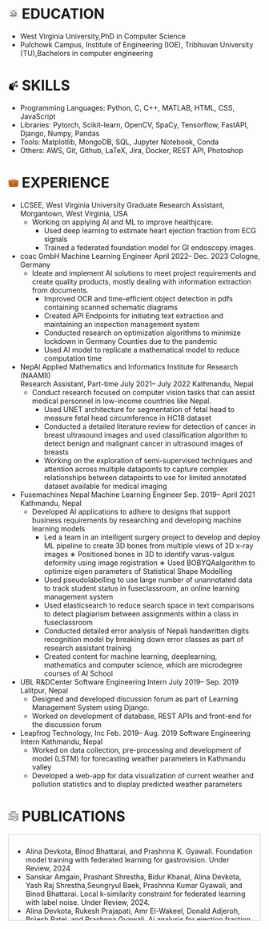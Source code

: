 

# <img src="asset/elogo.jpg" style="width:20px; height:20px;"> EDUCATION

 - West Virginia University,PhD in Computer Science
 - Pulchowk Campus, Institute of Engineering (IOE), Tribhuvan University (TU),Bachelors in computer engineering

# <img src="asset/skill.png" style="width:20px; height:20px;"> SKILLS
 - Programming Languages: Python, C, C++, MATLAB, HTML, CSS, JavaScript
 - Libraries: Pytorch, Scikit-learn, OpenCV, SpaCy, Tensorflow, FastAPI, Django, Numpy, Pandas
 - Tools: Matplotlib, MongoDB, SQL, Jupyter Notebook, Conda
 - Others: AWS, Git, Github, LaTeX, Jira, Docker, REST API, Photoshop

# <img src="asset/briefcase.png" style="width:20px; height:20px;"> EXPERIENCE
 - LCSEE, West Virginia University Graduate Research Assistant, Morgantown, West Virginia, USA
   - Working on applying AI and ML to improve healthjcare.
     - Used deep learning to estimate heart ejection fraction from ECG signals
     - Trained a federated foundation model for GI endoscopy images.
- coac GmbH 
 Machine Learning Engineer April 2022– Dec. 2023 Cologne, Germany
   - Ideate and implement AI solutions to meet project requirements and create quality products, mostly dealing with
 information extraction from documents.
     - Improved OCR and time-efficient object detection in pdfs containing scanned schematic diagrams
     - Created API Endpoints for initiating text extraction and maintaining an inspection management system
     - Conducted research on optimization algorithms to minimize lockdown in Germany Counties due to the pandemic
     - Used AI model to replicate a mathematical model to reduce computation time
 - NepAl Applied Mathematics and Informatics Institute for Research (NAAMII)  
 Research Assistant, Part-time July 2021– July 2022 Kathmandu, Nepal
   - Conduct research focused on computer vision tasks that can assist medical personnel in low-income countries like Nepal.
     - Used UNET architecture for segmentation of fetal head to measure fetal head circumference in HC18 dataset
     - Conducted a detailed literature review for detection of cancer in breast ultrasound images and used classification algorithm to detect benign and malignant
     cancer in ultrasound images of breasts
     - Working on the exploration of semi-supervised techniques and attention across multiple datapoints to capture complex relationships between datapoints to use 
     for limited annotated dataset available for medical imaging
 - Fusemachines Nepal 
 Machine Learning Engineer Sep. 2019– April 2021 Kathmandu, Nepal
   - Developed AI applications to adhere to designs that support business requirements by researching and developing
 machine learning models
     - Led a team in an intelligent surgery project to develop and deploy ML pipeline to create 3D bones from multiple views
 of 2D x-ray images
    ∗ Positioned bones in 3D to identify varus-valgus deformity using image registration
    ∗ Used BOBYQAalgorithm to optimize eigen parameters of Statistical Shape Modelling
     - Used pseudolabelling to use large number of unannotated data to track student status in fuseclassroom, an online learning management system
     - Used elasticsearch to reduce search space in text comparisons to detect plagiarism between assignments within a class in fuseclassroom
     - Conducted detailed error analysis of Nepali handwritten digits recognition model by breaking down error classes as part of research assistant training
     - Created content for machine learning, deeplearning, mathematics and computer science, which are microdegree courses of AI School
 - UBL R&DCenter 
 Software Engineering Intern July 2019– Sep. 2019 Lalitpur, Nepal
   - Designed and developed discussion forum as part of Learning Management System using Django.
   - Worked on development of database, REST APIs and front-end for the discussion forum
 - Leapfrog Technology, Inc 
 Feb. 2019– Aug. 2019 Software Engineering Intern Kathmandu, Nepal
   - Worked on data collection, pre-processing and development of model (LSTM) for forecasting weather parameters in Kathmandu valley
   - Developed a web-app for data visualization of current weather and pollution statistics and to display predicted weather parameters
     
# <img src="asset/pub.png" style="width:20px; height:20px;"> PUBLICATIONS
  <div style="border: 1px solid #ccc; padding: 10px; height: 150px; overflow-y: scroll;">
  <ul>
    <li>Alina Devkota, Binod Bhattarai, and Prashnna K. Gyawali. Foundation model training with federated learning for gastrovision. Under Review, 2024</li>
    <li>Sanskar Amgain, Prashant Shrestha, Bidur Khanal, Alina Devkota, Yash Raj Shrestha,Seungryul Baek, Prashnna Kumar Gyawali, and Binod Bhattarai. Local k-similarity constraint for federated learning with label noise. Under Review, 2024.</li>
    <li> Alina Devkota, Rukesh Prajapati, Amr El-Wakeel, Donald Adjeroh, Brijesh Patel, and Prashnna Gyawali. Ai analysis for ejection fraction estimation from 12-lead ecg: Insights from rural appalachian data. Under Review, 2024.</li>
    <li> Nima Najafzadeh, Alina Devkota, Nima Karimian, Robin Chataut, Nasser M. Nasrabadi, and Prashnna Gyawali. A contrastive objective for multi-model ensemble learning. Under Review, 2024.</li>
    <li> Jacob Thrasher, Alina Devkota, Ahmad P Tafti, Binod Bhattarai, Prashnna Gyawali, and Alzheimers Disease Neuroimaging Initiative. Te-ssl: Time and event-aware self supervised learning for alzheimers disease progression analysis. In International Conference on Medical Image Computing and Computer-Assisted Intervention, pages 324–333. Springer, 2024.</li>
    <li> Jacob Thrasher, Alina Devkota, Prasiddha Siwakotai, Rohit Chivukula, Pranav Poudel, Chaunbo Hu, Binod Bhattarai, and Prashnna Gyawali. Multimodal federated learning in healthcare: a review. arXiv preprint arXiv:2310.09650, 2023.</li>
    <li> Nanda B Adhikari, Sushant Gautam, Alina Devkota, Saloni Shikha, Spandan Pyakurel, and
 Mandira Pradhananga Adhikari. Near real-time mobile profiling and modeling of fine-scale environmental proxies along major road lines of nepal. In International Conference on Mobile Computing and Sustainable Informatics, pages 605–617. Springer, 2020.</li>
    <li> Sushant Gautam, Saloni Shikha, Alina Devkota, and Spandan Pyakurel. Sentence ranking and answer pinpointing in online discussion forums utilising user-generated metrics and highlights. In Fourth International IT Conference On ICT for Smart Computing. NASCOIT, 2018.</li>
  </ul>
</div>
